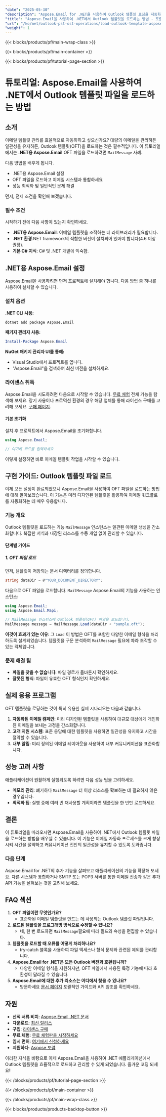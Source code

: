 ```yaml
---
"date": "2025-05-30"
"description": "Aspose.Email for .NET을 사용하여 Outlook 템플릿 로딩을 자동화하는 방법을 알아보세요. 이 가이드에서는 설정, 구현 및 문제 해결에 대해 다룹니다."
"title": "Aspose.Email을 사용하여 .NET에서 Outlook 템플릿을 로드하는 방법 - 포괄적인 가이드"
"url": "/ko/net/outlook-pst-ost-operations/load-outlook-template-aspose-email-net/"
"weight": 1
---
```


{{< blocks/products/pf/main-wrap-class >}}

{{< blocks/products/pf/main-container >}}

{{< blocks/products/pf/tutorial-page-section >}}
# 튜토리얼: Aspose.Email을 사용하여 .NET에서 Outlook 템플릿 파일을 로드하는 방법

## 소개

이메일 템플릿 관리를 효율적으로 자동화하고 싶으신가요? 대량의 이메일을 관리하든 일관성을 유지하든, Outlook 템플릿(OFT)을 로드하는 것은 필수적입니다. 이 튜토리얼에서는 **.NET용 Aspose.Email** OFT 파일을 로드하려면 `MailMessage` 사례.

다음 방법을 배우게 됩니다.
- .NET용 Aspose.Email 설정
- OFT 파일을 로드하고 이메일 시스템과 통합하세요
- 성능 최적화 및 일반적인 문제 해결

먼저, 전제 조건을 확인해 보겠습니다.

### 필수 조건

시작하기 전에 다음 사항이 있는지 확인하세요.
- **.NET용 Aspose.Email**: 이메일 템플릿을 조작하는 데 라이브러리가 필요합니다.
- **.NET 환경**.NET framework의 적합한 버전이 설치되어 있어야 합니다(4.6 이상 권장).
- **기본 C# 지식**: C# 및 .NET 개발에 익숙함.

## .NET용 Aspose.Email 설정

Aspose.Email을 사용하려면 먼저 프로젝트에 설치해야 합니다. 다음 방법 중 하나를 사용하여 설치할 수 있습니다.

### 설치 옵션

**.NET CLI 사용:**
```bash
dotnet add package Aspose.Email
```

**패키지 관리자 사용:**
```powershell
Install-Package Aspose.Email
```

**NuGet 패키지 관리자 UI를 통해:**
- Visual Studio에서 프로젝트를 엽니다.
- "Aspose.Email"을 검색하여 최신 버전을 설치하세요.

### 라이센스 취득

Aspose.Email을 시도하려면 다음으로 시작할 수 있습니다. [무료 체험](https://releases.aspose.com/email/net/) 전체 기능을 탐색해 보세요. 장기 사용이나 프로덕션 환경의 경우 해당 업체를 통해 라이선스 구매를 고려해 보세요. [구매 페이지](https://purchase.aspose.com/buy).

#### 기본 초기화

설치 후 프로젝트에서 Aspose.Email을 초기화합니다.

```csharp
using Aspose.Email;

// 여기에 코드를 입력하세요
```

이렇게 설정하면 바로 이메일 템플릿 작업을 시작할 수 있습니다.

## 구현 가이드: Outlook 템플릿 파일 로드

이제 모든 설정이 완료되었으니 Aspose.Email을 사용하여 OFT 파일을 로드하는 방법에 대해 알아보겠습니다. 이 기능은 미리 디자인된 템플릿을 활용하여 이메일 워크플로를 자동화하는 데 매우 유용합니다.

### 기능 개요

Outlook 템플릿을 로드하는 기능 `MailMessage` 인스턴스는 일관된 이메일 생성을 간소화합니다. 복잡한 서식과 내장된 리소스를 수동 개입 없이 관리할 수 있습니다.

#### 단계별 가이드

##### **1. OFT 파일 로드**

먼저, 템플릿이 저장되는 문서 디렉터리를 정의합니다.

```csharp
string dataDir = @"YOUR_DOCUMENT_DIRECTORY";
```

다음으로 OFT 파일을 로드합니다. `MailMessage` Aspose.Email의 기능을 사용하는 인스턴스:

```csharp
using Aspose.Email;
using Aspose.Email.Mapi;

// MailMessage 인스턴스에 Outlook 템플릿(OFT) 파일을 로드합니다.
MailMessage message = MailMessage.Load(dataDir + "sample.oft");
```

**이것이 효과가 있는 이유**: 그 `Load` 이 방법은 OFT를 포함한 다양한 이메일 형식을 처리하도록 설계되었습니다. 템플릿을 구문 분석하여 `MailMessage` 필요에 따라 조작할 수 있는 객체입니다.

### 문제 해결 팁

- **파일을 찾을 수 없습니다**: 파일 경로가 올바른지 확인하세요.
- **잘못된 형식**: 파일이 유효한 OFT 형식인지 확인하세요.

## 실제 응용 프로그램

OFT 템플릿을 로딩하는 것이 특히 유용한 실제 시나리오는 다음과 같습니다.

1. **자동화된 이메일 캠페인**: 미리 디자인된 템플릿을 사용하여 대규모 대상에게 개인화된 이메일을 보내는 과정을 간소화합니다.
2. **고객 지원 시스템**: 표준 응답에 대한 템플릿을 사용하면 일관성을 유지하고 시간을 절약할 수 있습니다.
3. **내부 알림**: 미리 정의된 이메일 레이아웃을 사용하여 내부 커뮤니케이션을 표준화합니다.

## 성능 고려 사항

애플리케이션이 원활하게 실행되도록 하려면 다음 성능 팁을 고려하세요.

- **메모리 관리**: 폐기하다 `MailMessage` 더 이상 리소스를 확보하는 데 필요하지 않은 경우입니다.
- **최적화 팁**: 실행 중에 여러 번 재사용할 계획이라면 템플릿을 한 번만 로드하세요.

## 결론

이 튜토리얼을 따라오시면 Aspose.Email을 사용하여 .NET에서 Outlook 템플릿 파일을 로드하는 방법을 배우실 수 있습니다. 이 기능은 이메일 자동화 프로세스를 크게 향상시켜 시간을 절약하고 커뮤니케이션 전반의 일관성을 유지할 수 있도록 도와줍니다.

### 다음 단계

Aspose.Email for .NET의 추가 기능을 살펴보고 애플리케이션의 기능을 확장해 보세요. 다른 시스템과 통합하거나 SMTP 또는 POP3 서버를 통한 이메일 전송과 같은 추가 API 기능을 살펴보는 것을 고려해 보세요.

## FAQ 섹션

1. **OFT 파일이란 무엇인가요?**
   - 표준화된 이메일 템플릿을 만드는 데 사용되는 Outlook 템플릿 파일입니다.
2. **로드된 템플릿을 프로그래밍 방식으로 수정할 수 있나요?**
   - 네, 한 번 로드하면 `MailMessage`필요에 따라 필드와 속성을 편집할 수 있습니다.
3. **템플릿을 로드할 때 오류를 어떻게 처리하나요?**
   - try-catch 블록을 사용하여 파일 액세스나 형식 문제와 관련된 예외를 관리합니다.
4. **Aspose.Email for .NET은 모든 Outlook 버전과 호환됩니까?**
   - 다양한 이메일 형식을 지원하지만, OFT 파일에서 사용된 특정 기능에 따라 호환성이 달라질 수 있습니다.
5. **Aspose.Email에 대한 추가 리소스는 어디에서 찾을 수 있나요?**
   - 방문하세요 [문서 페이지](https://reference.aspose.com/email/net/) 포괄적인 가이드와 API 참조를 확인하세요.

## 자원

- **선적 서류 비치**: [Aspose.Email .NET 문서](https://reference.aspose.com/email/net/)
- **다운로드**: [최신 릴리스](https://releases.aspose.com/email/net/)
- **구입**: [라이센스 구매](https://purchase.aspose.com/buy)
- **무료 체험**: [무료 체험판을 시작하세요](https://releases.aspose.com/email/net/)
- **임시 면허**: [여기에서 신청하세요](https://purchase.aspose.com/temporary-license/)
- **지원하다**: [Aspose 포럼](https://forum.aspose.com/c/email/10)

이러한 지식을 바탕으로 이제 Aspose.Email을 사용하여 .NET 애플리케이션에서 Outlook 템플릿을 효율적으로 로드하고 관리할 수 있게 되었습니다. 즐거운 코딩 되세요!

{{< /blocks/products/pf/tutorial-page-section >}}

{{< /blocks/products/pf/main-container >}}

{{< /blocks/products/pf/main-wrap-class >}}

{{< blocks/products/products-backtop-button >}}